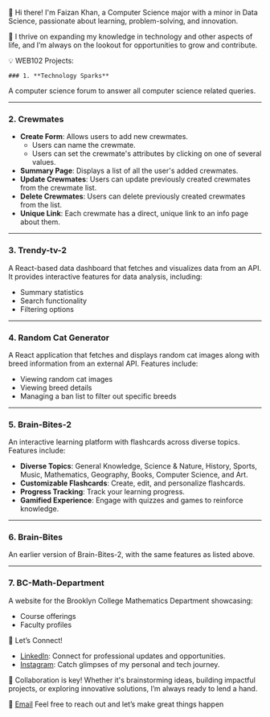 👋 Hi there! I'm Faizan Khan, a Computer Science major with a minor in Data Science, passionate about learning, problem-solving, and innovation.

🚀 I thrive on expanding my knowledge in technology and other aspects of life, and I’m always on the lookout for opportunities to grow and contribute.

💡 WEB102 Projects:

    ### 1. **Technology Sparks**
A computer science forum to answer all computer science related queries.

---

### 2. **Crewmates**
- **Create Form**: Allows users to add new crewmates.
    - Users can name the crewmate.
    - Users can set the crewmate's attributes by clicking on one of several values.
- **Summary Page**: Displays a list of all the user's added crewmates.
- **Update Crewmates**: Users can update previously created crewmates from the crewmate list.
- **Delete Crewmates**: Users can delete previously created crewmates from the list.
- **Unique Link**: Each crewmate has a direct, unique link to an info page about them.

---

### 3. **Trendy-tv-2**
A React-based data dashboard that fetches and visualizes data from an API. It provides interactive features for data analysis, including:
- Summary statistics
- Search functionality
- Filtering options

---

### 4. **Random Cat Generator**
A React application that fetches and displays random cat images along with breed information from an external API. Features include:
- Viewing random cat images
- Viewing breed details
- Managing a ban list to filter out specific breeds

---

### 5. **Brain-Bites-2**
An interactive learning platform with flashcards across diverse topics. Features include:
- **Diverse Topics**: General Knowledge, Science & Nature, History, Sports, Music, Mathematics, Geography, Books, Computer Science, and Art.
- **Customizable Flashcards**: Create, edit, and personalize flashcards.
- **Progress Tracking**: Track your learning progress.
- **Gamified Experience**: Engage with quizzes and games to reinforce knowledge.

---

### 6. **Brain-Bites**
An earlier version of Brain-Bites-2, with the same features as listed above.

---

### 7. **BC-Math-Department**
A website for the Brooklyn College Mathematics Department showcasing:
- Course offerings
- Faculty profiles
    
🤝 Let’s Connect!

- [LinkedIn](https://www.linkedin.com/in/faizan-khan234/): Connect for professional updates and opportunities.
- [Instagram](https://www.instagram.com/faizizizan/): Catch glimpses of my personal and tech journey.

💪 Collaboration is key! Whether it's brainstorming ideas, building impactful projects, or exploring innovative solutions, I’m always ready to lend a hand.

📧 [Email](mailto:faizanakhan2003@gmail.com) Feel free to reach out and let’s make great things happen
